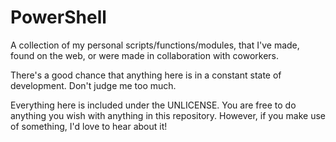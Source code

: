 # PowerShell
A collection of my personal scripts/functions/modules, that I've made, found on the web, or were made in collaboration with coworkers.

There's a good chance that anything here is in a constant state of development. Don't judge me too much.

Everything here is included under the UNLICENSE. You are free to do anything you wish with anything in this repository. However, if you make use of something, I'd love to hear about it!
